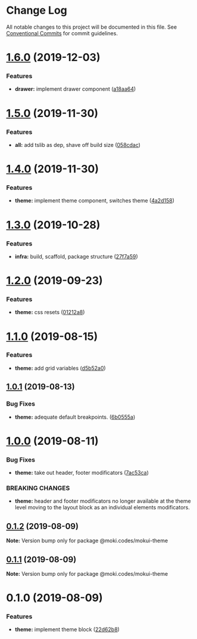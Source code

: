 # Change Log

All notable changes to this project will be documented in this file.
See [Conventional Commits](https://conventionalcommits.org) for commit guidelines.

# [1.6.0](https://github.com/moki/mokui/compare/@moki.codes/mokui-theme@1.5.0...@moki.codes/mokui-theme@1.6.0) (2019-12-03)


### Features

* **drawer:** implement drawer component ([a18aa64](https://github.com/moki/mokui/commit/a18aa64d8392ef114a198184aed070e9a366bda1))





# [1.5.0](https://github.com/moki/mokui/compare/@moki.codes/mokui-theme@1.4.0...@moki.codes/mokui-theme@1.5.0) (2019-11-30)


### Features

* **all:** add tslib as dep, shave off build size ([058cdac](https://github.com/moki/mokui/commit/058cdac5f625b4ac346a28b6c12e0a3998599f0f))





# [1.4.0](https://github.com/moki/mokui/compare/@moki.codes/mokui-theme@1.3.0...@moki.codes/mokui-theme@1.4.0) (2019-11-30)


### Features

* **theme:** implement theme component, switches theme ([4a2d158](https://github.com/moki/mokui/commit/4a2d15894a6e1a3fceb8844768de65f3a8bd3474))





# [1.3.0](https://github.com/moki/mokui/compare/@moki.codes/mokui-theme@1.2.0...@moki.codes/mokui-theme@1.3.0) (2019-10-28)


### Features

* **infra:** build, scaffold, package structure ([27f7a59](https://github.com/moki/mokui/commit/27f7a59))





# [1.2.0](https://github.com/moki/mokui/compare/@moki.codes/mokui-theme@1.1.0...@moki.codes/mokui-theme@1.2.0) (2019-09-23)


### Features

* **theme:** css resets ([01212a8](https://github.com/moki/mokui/commit/01212a8))





# [1.1.0](https://github.com/moki/mokui/compare/@moki.codes/mokui-theme@1.0.1...@moki.codes/mokui-theme@1.1.0) (2019-08-15)


### Features

* **theme:** add grid variables ([d5b52a0](https://github.com/moki/mokui/commit/d5b52a0))





## [1.0.1](https://github.com/moki/mokui/compare/@moki.codes/mokui-theme@1.0.0...@moki.codes/mokui-theme@1.0.1) (2019-08-13)


### Bug Fixes

* **theme:** adequate default breakpoints. ([6b0555a](https://github.com/moki/mokui/commit/6b0555a))





# [1.0.0](https://github.com/moki/mokui/compare/@moki.codes/mokui-theme@0.1.2...@moki.codes/mokui-theme@1.0.0) (2019-08-11)


### Bug Fixes

* **theme:** take out header, footer modificators ([7ac53ca](https://github.com/moki/mokui/commit/7ac53ca))


### BREAKING CHANGES

* **theme:** header and footer modificators no longer available
at the theme level moving to the layout block as an individual
elements modificators.





## [0.1.2](https://github.com/moki/mokui/compare/@moki.codes/mokui-theme@0.1.1...@moki.codes/mokui-theme@0.1.2) (2019-08-09)

**Note:** Version bump only for package @moki.codes/mokui-theme





## [0.1.1](https://github.com/moki/mokui/compare/@moki.codes/mokui-theme@0.1.0...@moki.codes/mokui-theme@0.1.1) (2019-08-09)

**Note:** Version bump only for package @moki.codes/mokui-theme





# 0.1.0 (2019-08-09)


### Features

* **theme:** implement theme block ([22d62b8](https://github.com/moki/mokui/commit/22d62b8))
